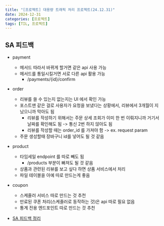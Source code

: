```yaml
---
title: "[프로젝트] 대용량 트래픽 처리 프로젝트(24.12.31)"
date: 2024-12-31
categories: [프로젝트]
tags: [TIL, 프로젝트]
---
```


## SA 피드백

- payment
    - 메서드 따라서 바뀌게 할거면 같은 api 사용 가능
    - 메서드를 통일시킬거면 서로 다른 api 활용 가능
        - /payments/{id}/confirm

- order
    - 리뷰를 쓸 수 있는지 없는지는 UI 에서 확인 가능
    - 포스트맨 같은 걸로 사용자가 요청을 보냈다는 상황에서, 리뷰에서 3개월이 지났으니까 막아도 됨
        - 리뷰를 작성하기 위해서는 주문 상세 조회가 이미 한 번 이뤄지니까 거기서 날짜를 확인해도 됨 -> 통신 2번 하지 않아도 됨
        - 리뷰를 작성할 때는 order_id 를 가져야 함 -> ex. request param
    - 주문 생성할때 장바구니 id를 넣어도 될 것 같음

- product
    - 타임세일 endpoint 를 따로 빼도 됨
        - /products 부분이 빠져도 될 것 같음
    - 상품과 관련된 리뷰를 보고 싶다  하면 상품 서비스에서 처리
    - 파일 테이블을 아예 따로 만드는게 좋음

- coupon
    - 스케줄러 서비스 따로 만드는 것 추천
    - 만료된 쿠폰 처리(스케줄러로 동작하는 것)은 api 따로 필요 없음
    - 통계 전용 엔드포인트 따로 만드는 것 추천

- [SA 피드백 정리](https://www.notion.so/teamsparta/12-31-S-A-ERD-2f09014489394a0baf83a6975b100979)

<br /><br />
